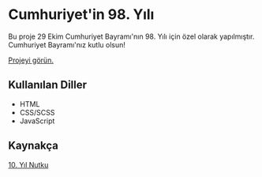 # Cumhuriyet'in 98. Yılı
Bu proje 29 Ekim Cumhuriyet Bayramı'nın 98. Yılı için özel olarak yapılmıştır. Cumhuriyet Bayramı'nız kutlu olsun!

[Projeyi görün.](https://cumhuriyetin-doksansekizinci-yili.vercel.app/)

## Kullanılan Diller
* HTML
* CSS/SCSS
* JavaScript

## Kaynakça
[10. Yıl Nutku](https://www.youtube.com/watch?v=wQPtkbAiRrU)